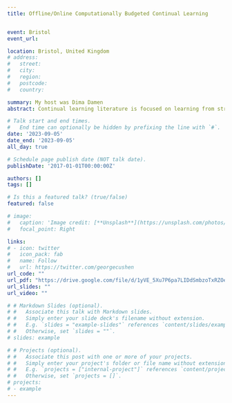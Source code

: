 ```yaml
---
title: Offline/Online Computationally Budgeted Continual Learning


event: Bristol
event_url: 

location: Bristol, United Kingdom
# address:
#   street: 
#   city: 
#   region: 
#   postcode:
#   country: 

summary: My host was Dima Damen
abstract: Continual learning literature is focused on learning from streams under limited access to previously seen data with no restriction on the computational budget. On the contrary, in this talk, we particularly study continual learning under budgeted computation in both offline and online settings. In offline settings, we study, at scale, various previously proposed components, e.g., distillation, sampling strategies, novel loss functions, for when the computational budget is restricted per time step. Moreover, in the online setting, we consider the computational budget through delayed real-time evaluations. That is to say, continual learners that are twice as expensive to train will end up having the model parameters updated half the number of times while being evaluated on every stream sample. Our experiments suggest that the majority of current evaluations were not carried fairly to account for normalized computation. Surprisingly, simple efficient methods outperform the majority of recently proposed, but computationally involved algorithms, in both online and offline. This observation holds on several datasets and experimental settings, i.e., class incremental, data incremental, time distributed settings. This hints that evaluations that do not factor the relative computation between methods can inadequately mislead to incorrect conclusions on the performance.

# Talk start and end times.
#   End time can optionally be hidden by prefixing the line with `#`.
date: '2023-09-05'
date_end: '2023-09-05'
all_day: true

# Schedule page publish date (NOT talk date).
publishDate: '2017-01-01T00:00:00Z'

authors: []
tags: []

# Is this a featured talk? (true/false)
featured: false

# image:
#   caption: 'Image credit: [**Unsplash**](https://unsplash.com/photos/bzdhc5b3Bxs)'
#   focal_point: Right

links:
# - icon: twitter
#   icon_pack: fab
#   name: Follow
#   url: https://twitter.com/georgecushen
url_code: ""
url_pdf: "https://drive.google.com/file/d/1yVE_5Xu7P6pa7LIDdSmbzoTxRZOeiBlR/view?usp=sharing"
url_slides: ""
url_video: ""

# # Markdown Slides (optional).
# #   Associate this talk with Markdown slides.
# #   Simply enter your slide deck's filename without extension.
# #   E.g. `slides = "example-slides"` references `content/slides/example-slides.md`.
# #   Otherwise, set `slides = ""`.
# slides: example

# # Projects (optional).
# #   Associate this post with one or more of your projects.
# #   Simply enter your project's folder or file name without extension.
# #   E.g. `projects = ["internal-project"]` references `content/project/deep-learning/index.md`.
# #   Otherwise, set `projects = []`.
# projects:
# - example
---
```

